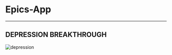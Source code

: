 # Epics-App
---
## DEPRESSION BREAKTHROUGH
![depression](https://github.com/anonymous2912/Epics-App/blob/main/opt/Depression.gif)
